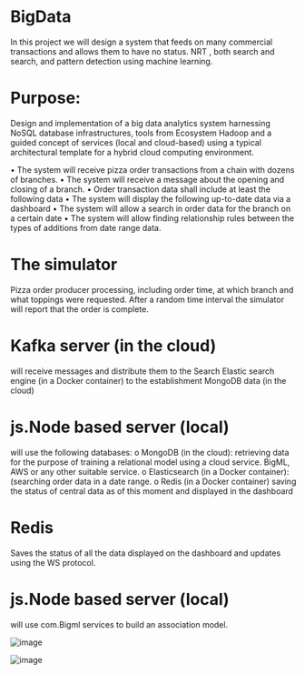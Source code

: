# BigData

In this project we will design a system that feeds on many commercial transactions and allows them to have no status.
NRT , both search and search, and pattern detection using machine learning.

# Purpose:
Design and implementation of a big data analytics system harnessing NoSQL database infrastructures, tools from Ecosystem Hadoop
and a guided concept of services (local and cloud-based) using a typical architectural template for a hybrid cloud computing environment.

• The system will receive pizza order transactions from a chain with dozens of branches.
• The system will receive a message about the opening and closing of a branch.
• Order transaction data shall include at least the following data
• The system will display the following up-to-date data via a dashboard
• The system will allow a search in order data for the branch on a certain date
• The system will allow finding relationship rules between the types of additions from date range data.

# The simulator
  Pizza order producer processing, including order time, at which branch and what toppings were requested. After a random time interval the simulator will report that the order is complete.

# Kafka server (in the cloud)
  will receive messages and distribute them to the Search Elastic search engine (in a Docker container) to the establishment
MongoDB data (in the cloud)

# js.Node based server (local)
  will use the following databases:
o MongoDB (in the cloud): retrieving data for the purpose of training a relational model using a cloud service. BigML,
AWS or any other suitable service.
o Elasticsearch (in a Docker container): (searching order data in a date range.
o Redis (in a Docker container) saving the status of central data as of this moment and displayed in the dashboard

# Redis
Saves the status of all the data displayed on the dashboard and updates using the WS protocol.

# js.Node based server (local)
  will use com.Bigml services to build an association model.
  
  
  ![image](https://user-images.githubusercontent.com/93525881/226264941-3dab1793-f32a-4210-8516-1d24d16e179c.png)
  
  ![image](https://user-images.githubusercontent.com/93525881/226265003-59ac3df7-8e15-4bba-8af1-ee7767079eef.png)

